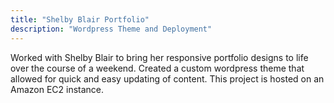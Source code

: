 ```yaml
---
title: "Shelby Blair Portfolio"
description: "Wordpress Theme and Deployment"
---
```


Worked with Shelby Blair to bring her responsive portfolio designs to life over the course of a weekend. Created a custom wordpress theme that allowed for quick and easy updating of content. This project is hosted on an Amazon EC2 instance.<br/> 
